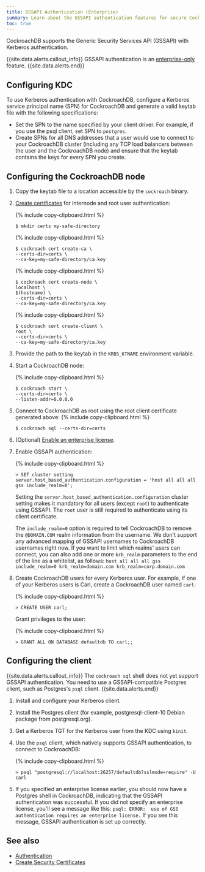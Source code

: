 ```yaml
---
title: GSSAPI Authentication (Enterprise)
summary: Learn about the GSSAPI authentication features for secure CockroachDB clusters.
toc: true
---
```


CockroachDB supports the Generic Security Services API (GSSAPI) with Kerberos authentication.

{{site.data.alerts.callout_info}}
GSSAPI authentication is an [enterprise-only](enterprise-licensing.html) feature.
{{site.data.alerts.end}}

## Configuring KDC

To use Kerberos authentication with CockroachDB, configure a Kerberos service principal name (SPN) for CockroachDB and generate a valid keytab file with the following specifications:

- Set the SPN to the name specified by your client driver. For example, if you use the psql client, set SPN to `postgres`.
- Create SPNs for all DNS addresses that a user would use to connect to your CockroachDB cluster (including any TCP load balancers between the user and the CockroachDB node) and ensure that the keytab contains the keys for every SPN you create.

## Configuring the CockroachDB node
1. Copy the keytab file to a location accessible by the `cockroach` binary.

2. [Create certificates](create-security-certificates.html) for internode and root user authentication:

    {% include copy-clipboard.html %}
    ~~~ shell
    $ mkdir certs my-safe-directory
    ~~~

    {% include copy-clipboard.html %}
    ~~~ shell
    $ cockroach cert create-ca \
    --certs-dir=certs \
    --ca-key=my-safe-directory/ca.key
    ~~~

    {% include copy-clipboard.html %}
    ~~~ shell
    $ cockroach cert create-node \
    localhost \
    $(hostname) \
    --certs-dir=certs \
    --ca-key=my-safe-directory/ca.key
    ~~~

    {% include copy-clipboard.html %}
    ~~~ shell
    $ cockroach cert create-client \
    root \
    --certs-dir=certs \
    --ca-key=my-safe-directory/ca.key
    ~~~

3. Provide the path to the keytab in the `KRB5_KTNAME` environment variable.

4. Start a CockroachDB node:

      {% include copy-clipboard.html %}
      ~~~ shell
      $ cockroach start \
      --certs-dir=certs \
      --listen-addr=0.0.0.0
      ~~~

5. Connect to CockroachDB as root using the root client certificate generated above:
    {% include copy-clipboard.html %}
    ~~~ shell
    $ cockroach sql --certs-dir=certs
    ~~~

6. (Optional) [Enable an enterprise license](enterprise-licensing.html#obtain-a-trial-or-enterprise-license-key).

7. Enable GSSAPI authentication:

    {% include copy-clipboard.html %}
    ~~~ shell
    > SET cluster setting server.host_based_authentication.configuration = 'host all all all gss include_realm=0';
    ~~~

      Setting the `server.host_based_authentication.configuration` cluster setting makes it mandatory for all users (except `root`) to authenticate using GSSAPI. The `root` user is still required to authenticate using its client certificate.

      The `include_realm=0` option is required to tell CockroachDB to remove the `@DOMAIN.COM` realm information from the username. We don't support any advanced mapping of GSSAPI usernames to CockroachDB usernames right now. If you want to limit which realms' users can connect, you can also add one or more `krb_realm` parameters to the end of the line as a whitelist, as follows: `host all all all gss include_realm=0 krb_realm=domain.com krb_realm=corp.domain.com`

8. Create CockroachDB users for every Kerberos user. For example, if one of your Kerberos users is Carl, create a CockroachDB user named `carl`:

    {% include copy-clipboard.html %}
    ~~~ shell
    > CREATE USER carl;
    ~~~

    Grant privileges to the user:

    {% include copy-clipboard.html %}
    ~~~ shell
    > GRANT ALL ON DATABASE defaultdb TO carl;;
    ~~~

## Configuring the client

{{site.data.alerts.callout_info}}
The `cockroach sql` shell does not yet support GSSAPI authentication. You need to use a GSSAPI-compatible Postgres client, such as Postgres's `psql` client.
{{site.data.alerts.end}}

1. Install and configure your Kerberos client.
2. Install the Postgres client (for example, postgresql-client-10 Debian package from postgresql.org).
3. Get a Kerberos TGT for the Kerberos user from the KDC using `kinit`.
4. Use the `psql` client, which natively supports GSSAPI authentication, to connect to CockroachDB:

    {% include copy-clipboard.html %}
    ~~~ shell
    > psql "postgresql://localhost:26257/defaultdb?sslmode=require" -U carl
    ~~~

5. If you specified an enterprise license earlier, you should now have a Postgres shell in CockroachDB, indicating that the GSSAPI authentication was successful. If you did not specify an enterprise license, you'll see a message like this: `psql: ERROR:  use of GSS authentication requires an enterprise license.` If you see this message, GSSAPI authentication is set up correctly.

## See also

- [Authentication](authentication.html)
- [Create Security Certificates](create-security-certificates.html)
